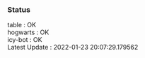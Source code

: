 ### Status


table : OK  
hogwarts : OK  
icy-bot : OK  
Latest Update : 2022-01-23 20:07:29.179562
